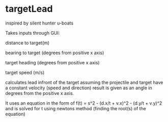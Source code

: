 # targetLead
inspired by silent hunter u-boats

Takes inputs through GUI:

  distance to target(m)
  
  bearing to target (degrees from positive x axis)
  
  target heading    (degrees from positive x axis)
  
  target speed      (m/s)
 
 calculates lead infront of the target assuming the projectile and target have a constant velocity (speed and direction)
 result is given as an angle in degrees from the positive x axis.
 
 
 It uses an equation in the form of
  f(t) = s^2 - (d.x/t + v.x)^2 - (d.y/t + v.y)^2
  and is solved for t using newtons method (finding the root(s) of the equation)
